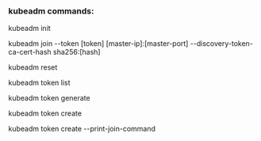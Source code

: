 ### kubeadm commands:

kubeadm init

kubeadm join --token [token] [master-ip]:[master-port] --discovery-token-ca-cert-hash sha256:[hash]

kubeadm reset

kubeadm token list

kubeadm token generate

kubeadm token create

kubeadm token create --print-join-command



